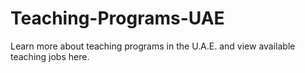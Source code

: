 # Teaching-Programs-UAE
Learn more about teaching programs in the U.A.E. and view available teaching jobs here.
